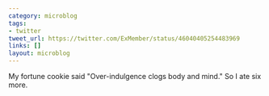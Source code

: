```yaml
---
category: microblog
tags:
- twitter
tweet_url: https://twitter.com/ExMember/status/46040405254483969
links: []
layout: microblog
---
```

My fortune cookie said "Over-indulgence clogs body and mind." So I ate six more.
